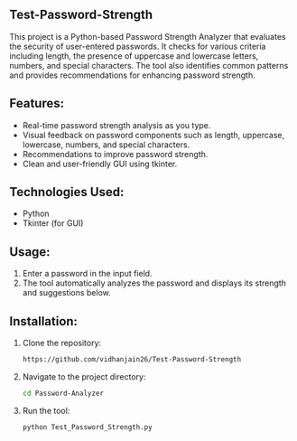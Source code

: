 ## Test-Password-Strength
This project is a Python-based Password Strength Analyzer that evaluates the security of user-entered passwords. It checks for various criteria including length, the presence of uppercase and lowercase letters, numbers, and special characters. The tool also identifies common patterns and provides recommendations for enhancing password strength.

## Features:
- Real-time password strength analysis as you type.
- Visual feedback on password components such as length, uppercase, lowercase, numbers, and special characters.
- Recommendations to improve password strength.
- Clean and user-friendly GUI using tkinter.

## Technologies Used:
- Python
- Tkinter (for GUI)

## Usage:
1. Enter a password in the input field.
2. The tool automatically analyzes the password and displays its strength and suggestions below.

## Installation:
1. Clone the repository:
   ```sh
   https://github.com/vidhanjain26/Test-Password-Strength
3. Navigate to the project directory:
   ```sh
   cd Password-Analyzer
5. Run the tool:
   ```sh
   python Test_Password_Strength.py
